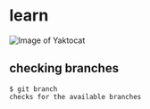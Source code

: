 # learn
![Image of Yaktocat](https://octodex.github.com/images/yaktocat.png)
## checking branches
```
$ git branch
checks for the available branches
```
